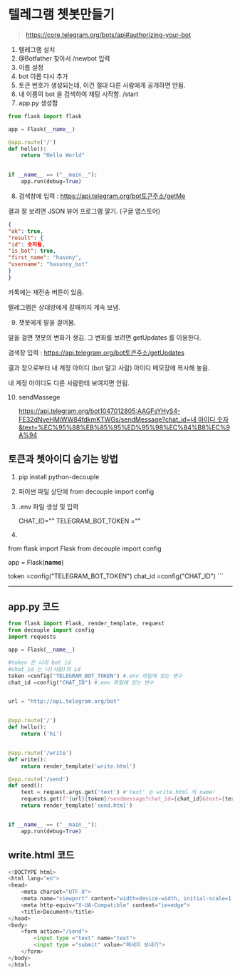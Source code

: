 # 텔레그램 쳇봇만들기 

>https://core.telegram.org/bots/api#authorizing-your-bot



1. 텔레그램 설치
2. @Botfather 찾아서 /newbot 입력
3. 이름 설정 
4. bot 이름 다시 추가 
5. 토큰 번호가 생성되는데, 이건 절대 다른 사람에게 공개하면 안됨. 
6. 내 이름의 bot 을 검색하여 채팅 시작함. /start
7. app.py 생성함

```python
from flask import flask

app = Flask(__name__)

@app.route('/')
def hello():
    return "Hello World"
    

if __name__ == ("__main__"):
    app.run(debug=True)
```



8. 검색창에 입력 : https://api.telegram.org/bot토큰주소/getMe 

결과 잘 보려면 JSON 뷰어 프로그램 깔기. (구글 앱스토어)

```json
{
"ok": true,
"result": {
"id": 숫자들,
"is_bot": true,
"first_name": "hasony",
"username": "hasunny_bot"
}
}
```



카톡에는 재전송 버튼이 있음.

텔레그램은 상대방에게 갈때까지 계속 보냄. 



9. 챗봇에게 말을 걸어봄.

말을 걸면 챗봇의 변화가 생김. 그 변화를 보려면 getUpdates 를 이용한다.

검색창 입력 : https://api.telegram.org/bot토큰주소/getUpdates

결과 창으로부터 내 계정 아이디 (bot 말고 사람) 아이디 메모장에 복사해 놓음. 

내 계정 아이디도 다른 사람한테 보여지면 안됨. 



10. sendMassege

    [https://api.telegram.org/bot1047012805:AAGFsYHyS4-FE32dNveHMiWW84fdkmKTWGs/sendMessage?chat_id=내 아이디 숫자&text=%EC%95%88%EB%85%95%ED%95%98%EC%84%B8%EC%9A%94](https://api.telegram.org/bot1047012805:AAGFsYHyS4-FE32dNveHMiWW84fdkmKTWGs/sendMessage?chat_id=993919931&text=안녕하세요)



## 토큰과 쳇아이디 숨기는 방법

1. pip install python-decouple

2. 파이썬 파일 상단에 from decouple import config

3. .env 파일 생성 및 입력

   CHAT_ID=""
   TELEGRAM_BOT_TOKEN =""

4.  ```python
   from flask import Flask
   from decouple import config
   
   app = Flask(__name__)
   
   token =config("TELEGRAM_BOT_TOKEN")
   chat_id =config("CHAT_ID")
    ```

-----------------------------

## app.py 코드

```python
from flask import Flask, render_template, request
from decouple import config
import requests

app = Flask(__name__)

#token 은 나의 bot id
#chat_id 는 나(사람)의 id
token =config("TELEGRAM_BOT_TOKEN") #.env 파일에 있는 변수 
chat_id =config("CHAT_ID") #.env 파일에 있는 변수 


url = "http://api.telegram.org/bot"


@app.route('/')
def hello():
    return ('hi')


@app.route('/write')
def write():
    return render_template('write.html')

@app.route('/send')
def send():
    text = request.args.get('text') #'text' 는 write.html 의 name!
    requests.get(f'{url}{token}/sendmessage?chat_id={chat_id}&text={text}')
    return render_template('send.html')


if __name__ == ("__main__"):
    app.run(debug=True)

```

## write.html 코드

```python
<!DOCTYPE html>
<html lang="en">
<head>
    <meta charset="UTF-8">
    <meta name="viewport" content="width=device-width, initial-scale=1.0">
    <meta http-equiv="X-UA-Compatible" content="ie=edge">
    <title>Document</title>
</head>
<body>
    <form action="/send">
        <input type ="text" name="text">
        <input type ="submit" value="메세지 보내기">
    </form>
</body>
</html>
```

